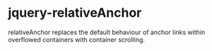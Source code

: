 jquery-relativeAnchor
=====================

relativeAnchor replaces the default behaviour of anchor links within overflowed containers with container scrolling.
